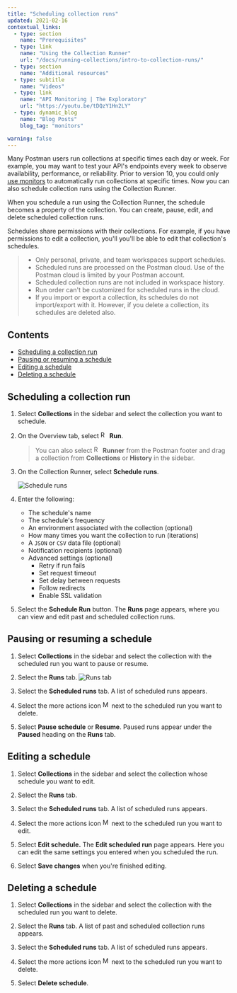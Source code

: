 ```yaml
---
title: "Scheduling collection runs"
updated: 2021-02-16
contextual_links:
  - type: section
    name: "Prerequisites"
  - type: link
    name: "Using the Collection Runner"
    url: "/docs/running-collections/intro-to-collection-runs/"
  - type: section
    name: "Additional resources"
  - type: subtitle
    name: "Videos"
  - type: link
    name: "API Monitoring | The Exploratory"
    url: "https://youtu.be/tDQzY1Hn2LY"
  - type: dynamic_blog
    name: "Blog Posts"
    blog_tag: "monitors"

warning: false
---
```


Many Postman users run collections at specific times each day or week. For example, you may want to test your API's endpoints every week to observe availability, performance, or reliability. Prior to version 10, you could only [use monitors](/docs/running-collections/scheduling-collection-runs-monitors/) to automatically run collections at specific times. Now you can also schedule collection runs using the Collection Runner.

When you schedule a run using the Collection Runner, the schedule becomes a property of the collection. You can create, pause, edit, and delete scheduled collection runs.

Schedules share permissions with their collections. For example, if you have permissions to edit a collection, you'll you'll be able to edit that collection's schedules.

> * Only personal, private, and team workspaces support schedules.
> * Scheduled runs are processed on the Postman cloud. Use of the Postman cloud is limited by your Postman account.
> * Scheduled collection runs are not included in workspace history.
> * Run order can't be customized for scheduled runs in the cloud.
> * If you import or export a collection, its schedules do not import/export with it. However, if you delete a collection, its schedules are deleted also.

## Contents

* [Scheduling a collection run](#scheduling-a-collection-run)
* [Pausing or resuming a schedule](#pausing-or-resuming-a-schedule)
* [Editing a schedule](#editing-a-schedule)
* [Deleting a schedule](#deleting-a-schedule)

## Scheduling a collection run

1. Select **Collections** in the sidebar and select the collection you want to schedule.

1. On the Overview tab, select <img alt="Runner icon" src="https://assets.postman.com/postman-docs/icon-runner-v9.jpg#icon" width="16px"> **Run**.

    > You can also select <img alt="Runner icon" src="https://assets.postman.com/postman-docs/icon-runner-v9.jpg#icon" width="16px"> __Runner__ from the Postman footer and drag a collection from __Collections__ or __History__ in the sidebar.

1. On the Collection Runner, select **Schedule runs**.

    ![Schedule runs](https://assets.postman.com/postman-docs/schedule-runs-v10.jpg)

1. Enter the following:
    * The schedule's name
    * The schedule's frequency
    * An environment associated with the collection (optional)
    * How many times you want the collection to run (iterations)
    * A `JSON` or `CSV` data file (optional)
    * Notification recipients (optional)
    * Advanced settings (optional)
      * Retry if run fails
      * Set request timeout
      * Set delay between requests
      * Follow redirects
      * Enable SSL validation

1. Select the **Schedule Run** button. The **Runs** page appears, where you can view and edit past and scheduled collection runs.

## Pausing or resuming a schedule

1. Select **Collections** in the sidebar and select the collection with the scheduled run you want to pause or resume.

1. Select the **Runs** tab.
    ![Runs tab](https://assets.postman.com/postman-docs/runs-tab-v10.jpg)

1. Select the **Scheduled runs** tab. A list of scheduled runs appears.

1. Select the more actions icon <img alt="More actions icon" src="https://assets.postman.com/postman-docs/icon-more-actions-v9.jpg#icon" width="16px"> next to the scheduled run you want to delete.

1. Select **Pause schedule** or **Resume**. Paused runs appear under the **Paused** heading on the **Runs** tab.

## Editing a schedule

1. Select **Collections** in the sidebar and select the collection whose schedule you want to edit.

1. Select the **Runs** tab.

1. Select the **Scheduled runs** tab. A list of scheduled runs appears.

1. Select the more actions icon <img alt="More actions icon" src="https://assets.postman.com/postman-docs/icon-more-actions-v9.jpg#icon" width="16px"> next to the scheduled run you want to edit.

1. Select **Edit schedule.** The **Edit scheduled run** page appears. Here you can edit the same settings you entered when you scheduled the run.

1. Select **Save changes** when you're finished editing.

## Deleting a schedule

1. Select **Collections** in the sidebar and select the collection with the scheduled run you want to delete.

1. Select the **Runs** tab. A list of past and scheduled collection runs appears.

1. Select the **Scheduled runs** tab. A list of scheduled runs appears.

1. Select the more actions icon <img alt="More actions icon" src="https://assets.postman.com/postman-docs/icon-more-actions-v9.jpg#icon" width="16px"> next to the scheduled run you want to delete.

1. Select **Delete schedule**.
